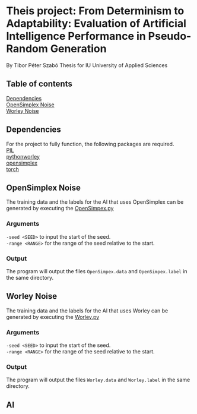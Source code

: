 # Theis project: From Determinism to Adaptability: Evaluation of Artificial Intelligence Performance in Pseudo-Random Generation
By Tibor Péter Szabó
Thesis for IU University of Applied Sciences

## Table of contents
[Dependencies](#dependencies)  
[OpenSimplex Noise](#opensimplex-noise)  
[Worley Noise](#worley-noise)  

## Dependencies
For the project to fully function, the following packages are required.  
[PIL](https://pypi.org/project/pillow/)  
[pythonworley](https://pypi.org/project/pythonworley/)  
[opensimplex](https://pypi.org/project/opensimplex/)  
[torch](https://pytorch.org/)  

## OpenSimplex Noise
The training data and the labels for the AI that uses OpenSimplex can be generated by executing the [OpenSimpex.py](./OpenSimpex.py)

### Arguments
`-seed <SEED>` to input the start of the seed.  
`-range <RANGE>` for the range of the seed relative to the start.  

### Output
The program will output the files `OpenSimpex.data` and  `OpenSimpex.label` in the same directory.

## Worley Noise
The training data and the labels for the AI that uses Worley can be generated by executing the [Worley.py](./Worley.py)

### Arguments
`-seed <SEED>` to input the start of the seed.  
`-range <RANGE>` for the range of the seed relative to the start.  

### Output
The program will output the files `Worley.data` and  `Worley.label` in the same directory.

## AI
